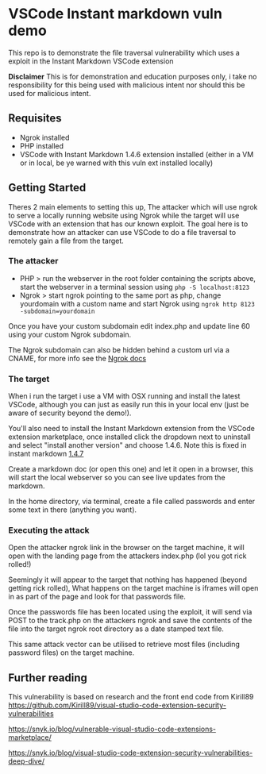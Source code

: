 # VSCode Instant markdown vuln demo 
This repo is to demonstrate the file traversal vulnerability which uses a exploit in the Instant Markdown VSCode extension 

**Disclaimer** This is for demonstration and education purposes only, i take no responsibility for this being used with malicious intent nor should this be used for malicious intent. 

## Requisites 
- Ngrok installed 
- PHP installed
- VSCode with Instant Markdown 1.4.6 extension installed (either in a VM or in local, be ye warned with this vuln ext installed locally) 

## Getting Started 
Theres 2 main elements to setting this up, The attacker which will use ngrok to serve a locally running website using Ngrok while the target will use VSCode with an extension that has our known exploit. The goal here is to demonstrate how an attacker can use VSCode to do a file traversal to remotely gain a file from the target. 

### The attacker
- PHP > run the webserver in the root folder containing the scripts above, start the webserver in a terminal session using `php -S localhost:8123`
- Ngrok > start ngrok pointing to the same port as php, change yourdomain with a custom name and start Ngrok using `ngrok http 8123 -subdomain=yourdomain` 

Once you have your custom subdomain edit index.php and update line 60 using your custom Ngrok subdomain. 

The Ngrok subdomain can also be hidden behind a custom url via a CNAME, for more info see the [Ngrok docs](https://ngrok.com/docs)

### The target 
When i run the target i use a VM with OSX running and install the latest VSCode, although you can just as easily run this in your local env (just be aware of security beyond the demo!).

You'll also need to install the Instant Markdown extension from the VSCode extension marketplace, once installed click the dropdown next to uninstall and select "install another version" and choose 1.4.6. Note this is fixed in instant markdown [1.4.7](https://github.com/dbankier/vscode-instant-markdown/commit/a7701721c8ba33f45baec635a38447f63e4520ce)

Create a markdown doc (or open this one) and let it open in a browser, this will start the local webserver so you can see live updates from the markdown.

In the home directory, via terminal, create a file called passwords and enter some text in there (anything you want). 

### Executing the attack 
Open the attacker ngrok link in the browser on the target machine, it will open with the landing page from the attackers index.php (lol you got rick rolled!)

Seemingly it will appear to the target that nothing has happened (beyond getting rick rolled), What happens on the target machine is iframes will open in as part of the page and look for that passwords file. 

Once the passwords file has been located using the exploit, it will send via POST to the track.php on the attackers ngrok and save the contents of the file into the target ngrok root directory as a date stamped text file.

This same attack vector can be utilised to retrieve most files (including password files) on the target machine. 

## Further reading 

This vulnerability is based on research and the front end code from Kirill89 https://github.com/Kirill89/visual-studio-code-extension-security-vulnerabilities

https://snyk.io/blog/vulnerable-visual-studio-code-extensions-marketplace/

https://snyk.io/blog/visual-studio-code-extension-security-vulnerabilities-deep-dive/

